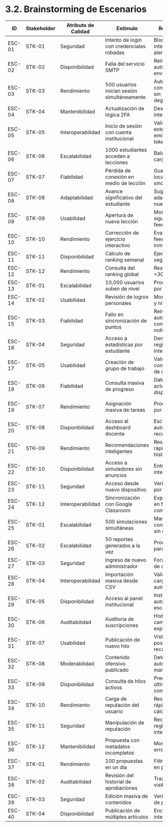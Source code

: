 # 3.2. Brainstorming de Escenarios

| **ID**   | **Stakeholder** | **Atributo de Calidad** | **Estímulo**                                         | **Respuesta**                                     | **Comentarios**                                 |
|----------|------------------|--------------------------|------------------------------------------------------|--------------------------------------------------|--------------------------------------------------|
| ESC-01   | STK-01           | Seguridad                | Intento de login con credenciales robadas            | Bloqueo tras 3 intentos y alerta                 | Sistema debe prevenir accesos no autorizados     |
| ESC-02   | STK-02           | Disponibilidad           | Falla del servicio SMTP                              | Reintento automático del envío                  | Evitar pérdida de notificaciones importantes     |
| ESC-03   | STK-03           | Rendimiento              | 500 usuarios inician sesión simultáneamente          | Autenticación concurrente sin degradación       | Optimización del endpoint de login              |
| ESC-04   | STK-04           | Mantenibilidad           | Actualización de lógica 2FA                          | Despliegue sin interrupción                     | Uso de feature toggles                          |
| ESC-05   | STK-05           | Interoperabilidad        | Inicio de sesión con cuenta institucional            | Validación externa y emisión de token           | Compatibilidad con sistemas educativos          |
| ESC-06   | STK-06           | Escalabilidad            | 1000 estudiantes acceden a lecciones                 | Balanceo de carga y caché                       | Usar CDN y servidor distribuido                 |
| ESC-07   | STK-07           | Fiabilidad               | Pérdida de conexión en medio de lección              | Guardar localmente y sincronizar                | Evitar pérdida de progreso                      |
| ESC-08   | STK-08           | Adaptabilidad            | Avance significativo del estudiante                  | Sugerencias adaptadas al nuevo nivel            | IA basada en progreso académico                 |
| ESC-09   | STK-09           | Usabilidad               | Apertura de nueva lección                            | Mostrar botón siguiente con feedback            | UX fluida para navegación entre lecciones       |
| ESC-10   | STK-10           | Rendimiento              | Corrección de ejercicio interactivo                  | Evaluación y feedback inmediato                 | Retroalimentación instantánea                   |
| ESC-11   | STK-11           | Disponibilidad           | Cálculo de ranking semanal                           | Ejecución en segundo plano                      | Tarea crítica automatizada                      |
| ESC-12   | STK-12           | Rendimiento              | Consulta del ranking global                          | Respuesta en <300 ms                            | Cargar top 100 sin latencia                     |
| ESC-13   | STK-01           | Escalabilidad            | 10,000 usuarios suben de nivel                       | Procesamiento por lotes                         | Evitar cuello de botella                        |
| ESC-14   | STK-02           | Usabilidad               | Revisión de logros personales                        | Mostrar logros y nivel                          | Feedback visual atractivo                       |
| ESC-15   | STK-03           | Fiabilidad               | Fallo en sincronización de puntos                    | Reintento automático con notificación           | Asegurar consistencia                           |
| ESC-16   | STK-04           | Seguridad                | Acceso a estadísticas por estudiante                 | Denegar y registrar intento                     | Control de permisos estricto                    |
| ESC-17   | STK-05           | Usabilidad               | Creación de grupo de trabajo                         | Validación y confirmación de creación           | Proceso en menos de 5 pasos                     |
| ESC-18   | STK-06           | Fiabilidad               | Consulta masiva de progreso                          | Datos actualizados disponibles                  | API optimizada para carga masiva                |
| ESC-19   | STK-07           | Rendimiento              | Asignación masiva de tareas                          | Procesamiento por lotes                         | Desempeño consistente bajo carga                |
| ESC-20   | STK-08           | Disponibilidad           | Acceso al dashboard docente                          | Escalamiento automático de recursos             | Alta disponibilidad en horas pico               |
| ESC-21   | STK-09           | Rendimiento              | Recomendaciones inteligentes                         | Respuesta rápida con historial                  | Algoritmo optimizado                            |
| ESC-22   | STK-10           | Disponibilidad           | Acceso a simuladores sin anuncios                    | Entrega sin interrupciones                      | Infraestructura dedicada                        |
| ESC-23   | STK-11           | Seguridad                | Acceso desde nuevo dispositivo                       | Verificación por 2FA                            | Autenticación reforzada                         |
| ESC-24   | STK-12           | Interoperabilidad        | Sincronización con Google Classroom                  | Exportación en formato compatible               | Cumple estándares educativos                    |
| ESC-25   | STK-01           | Escalabilidad            | 500 simulaciones simultáneas                         | Manejo concurrente sin errores                  | Pruebas de carga previas                        |
| ESC-26   | STK-02           | Escalabilidad            | 50 reportes generados a la vez                       | Procesamiento paralelo                          | Optimización de backend                         |
| ESC-27   | STK-03           | Seguridad                | Ingreso de nuevo administrador                       | Forzar cambio de clave inicial                  | Protocolo de primer acceso                      |
| ESC-28   | STK-04           | Interoperabilidad        | Importación masiva desde CSV                         | Validación y carga automatizada                 | Compatible con Excel y API                      |
| ESC-29   | STK-05           | Disponibilidad           | Acceso al panel institucional                        | Instancias auto-escalables                      | Alta disponibilidad garantizada                 |
| ESC-30   | STK-06           | Auditabilidad            | Auditoría de suscripciones                           | Historial de cambios expuesto                   | Control de transparencia                        |
| ESC-31   | STK-07           | Usabilidad               | Publicación de nuevo hilo                            | Vista previa y post sin recarga                 | UX fluida tipo foro moderno                     |
| ESC-32   | STK-08           | Moderabilidad            | Contenido ofensivo publicado                         | Detección automática y marca                    | Filtro AI activo                                |
| ESC-33   | STK-09           | Disponibilidad           | Consulta de hilos activos                            | Precarga de últimos comentarios                 | Minimizar tiempos de carga                      |
| ESC-34   | STK-10           | Rendimiento              | Carga de reputación del usuario                      | Respuesta rápida de cálculo                     | Consulta optimizada                             |
| ESC-35   | STK-11           | Seguridad                | Manipulación de reputación                           | Rechazo y registro del intento                  | Validaciones en backend                         |
| ESC-36   | STK-12           | Mantenibilidad           | Propuesta con metadatos incompletos                  | Mostrar errores claros                          | Validación frontend/backend                     |
| ESC-37   | STK-01           | Rendimiento              | 100 propuestas en un día                             | Filtros rápidos en panel                        | Evitar lentitud en revisión                     |
| ESC-38   | STK-02           | Auditabilidad            | Revisión del historial de aprobaciones               | Trazabilidad visible                            | Panel histórico accesible                       |
| ESC-39   | STK-03           | Seguridad                | Edición masiva de contenidos                         | Verificación de permisos                        | Prevención de errores humanos                   |
| ESC-40   | STK-04           | Disponibilidad           | Publicación de múltiples artículos                   | Encolado sin interrupciones                     | Alta concurrencia                               |
